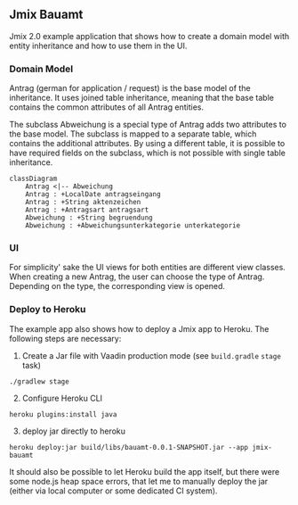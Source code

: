 ## Jmix Bauamt

Jmix 2.0 example application that shows how to create a domain model with entity inheritance and how to use them in the UI.

### Domain Model


Antrag (german for application / request) is the base model of the inheritance. It uses joined table inheritance, meaning that the base table contains the common attributes of all Antrag entities.

The subclass Abweichung is a special type of Antrag adds two attributes to the base model. The subclass is mapped to a separate table, which contains the additional attributes. By using a different table, it is possible to have required fields on the subclass, which is not possible with single table inheritance.

```mermaid
classDiagram
    Antrag <|-- Abweichung
    Antrag : +LocalDate antragseingang
    Antrag : +String aktenzeichen
    Antrag : +Antragsart antragsart
    Abweichung : +String begruendung
    Abweichung : +Abweichungsunterkategorie unterkategorie
```

### UI

For simplicity' sake the UI views for both entities are different view classes. When creating a new Antrag, the user can choose the type of Antrag. Depending on the type, the corresponding view is opened.


### Deploy to Heroku

The example app also shows how to deploy a Jmix app to Heroku. The following steps are necessary:

1. Create a Jar file with Vaadin production mode (see `build.gradle` `stage` task)

```shell
./gradlew stage
```

2. Configure Heroku CLI
```shell
heroku plugins:install java 
```

3. deploy jar directly to heroku
```shell
heroku deploy:jar build/libs/bauamt-0.0.1-SNAPSHOT.jar --app jmix-bauamt
```


It should also be possible to let Heroku build the app itself, but there were some node.js heap space errors, that let me to manually deploy the jar (either via local computer or some dedicated CI system).

